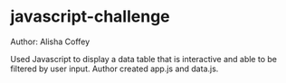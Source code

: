 # javascript-challenge

Author: Alisha Coffey

Used Javascript to display a data table that is interactive and able to be filtered by user input. Author created app.js and data.js.
